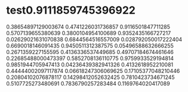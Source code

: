 # test0.9111859745396922
0.38654897129003674
0.4741226031736857
0.9116501847711285
0.5707139655380639
0.3800104954100689
0.9352435166727217
0.02629021631070838
0.6844564516557009
0.028792050017222404
0.6690018146091435
0.9450511312387575
0.05496588632666255
0.2671359227155595
0.4136336537449685
0.49707184674461646
0.22685488000473397
0.5852708136110775
0.9759933529194814
0.9851944705947413
0.04236439382941326
0.4132618952210081
0.44444002097117874
0.06618247306069625
0.17105377048210446
0.20804102076878117
0.14298412052632425
0.7810423734671245
0.5107725273480691
0.7836790257283484
0.1169764020417089
